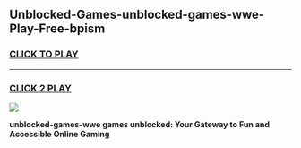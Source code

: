 
## Unblocked-Games-unblocked-games-wwe-Play-Free-bpism
<h3>
<a href="https://premium76.site?title=unblocked-games-wwe&ref=19M">CLICK TO PLAY</a></h3>
<hr>

<h3>
<a href="https://premium76.site?title=unblocked-games-wwe&ref=19M">CLICK 2 PLAY</a>
  
</h3>

<a href="https://premium76.site?title=unblocked-games-wwe&ref=19M"><img src="https://clearcache.store/games.png"></a>


**unblocked-games-wwe games unblocked: Your Gateway to Fun and Accessible Online Gaming**
